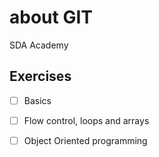 # about GIT
SDA Academy

## Exercises
- [ ] Basics


- [ ] Flow control, loops and arrays
- [ ] Object Oriented programming
